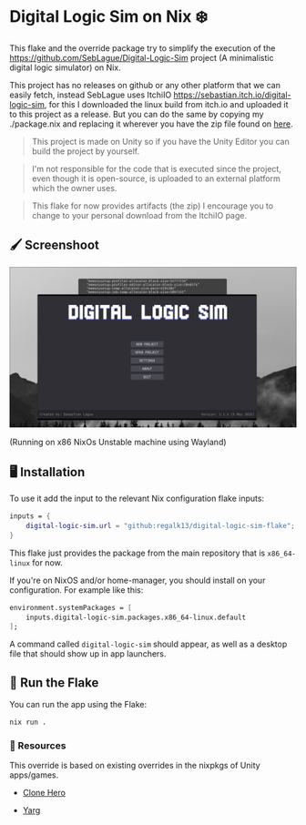 # Digital Logic Sim on Nix ❄️

This flake and the override package try to simplify the execution of the https://github.com/SebLague/Digital-Logic-Sim project (A minimalistic digital logic simulator) on Nix.

This project has no releases on github or any other platform that we can easily fetch, instead SebLague uses ItchiIO https://sebastian.itch.io/digital-logic-sim, for this I downloaded the linux build from itch.io and uploaded it to this project as a release. But you can do the same by copying my ./package.nix and replacing it wherever you have the zip file found on [here](https://sebastian.itch.io/digital-logic-sim/download/eyJleHBpcmVzIjoxNzQ3NjU5NzY5LCJpZCI6MzQ1NjMxOH0%3d%2eVF8YkFNrB7IOVfkR1ZS1k%2bA3xZw%3d).

> This project is made on Unity so if you have the Unity Editor you can build the project by yourself. 

> I'm not responsible for the code that is executed since the project, even though it is open-source, is uploaded to an external platform which the owner uses.

> This flake for now provides artifacts (the zip) I encourage you to change to your personal download from the ItchiIO page.

## 🖌️ Screenshoot 

<img src="https://github.com/regalk13/digital-logic-sim-flake/blob/main/assets/screenshoot.png?raw=true" />

(Running on x86 NixOs Unstable machine using Wayland)

## 🖥️ Installation 

To use it add the input to the relevant Nix configuration flake inputs:

```nix
inputs = {
    digital-logic-sim.url = "github:regalk13/digital-logic-sim-flake";
}
```

This flake just provides the package from the main repository that is `x86_64-linux` for now.

If you're on NixOS and/or home-manager, you should install on your configuration. For example like this:

```nix
environment.systemPackages = [
    inputs.digital-logic-sim.packages.x86_64-linux.default
];
```
A command called `digital-logic-sim` should appear, as well as a desktop file that should show up in app launchers.

## 🚀 Run the Flake 

You can run the app using the Flake:

```bash
nix run .
```

### 📙 Resources 

This override is based on existing overrides in the nixpkgs of Unity apps/games.

- [Clone Hero](https://github.com/NixOS/nixpkgs/blob/nixos-unstable/pkgs/by-name/cl/clonehero/package.nix)

- [Yarg](https://github.com/NixOS/nixpkgs/blob/nixos-unstable/pkgs/by-name/ya/yarg/package.nix)